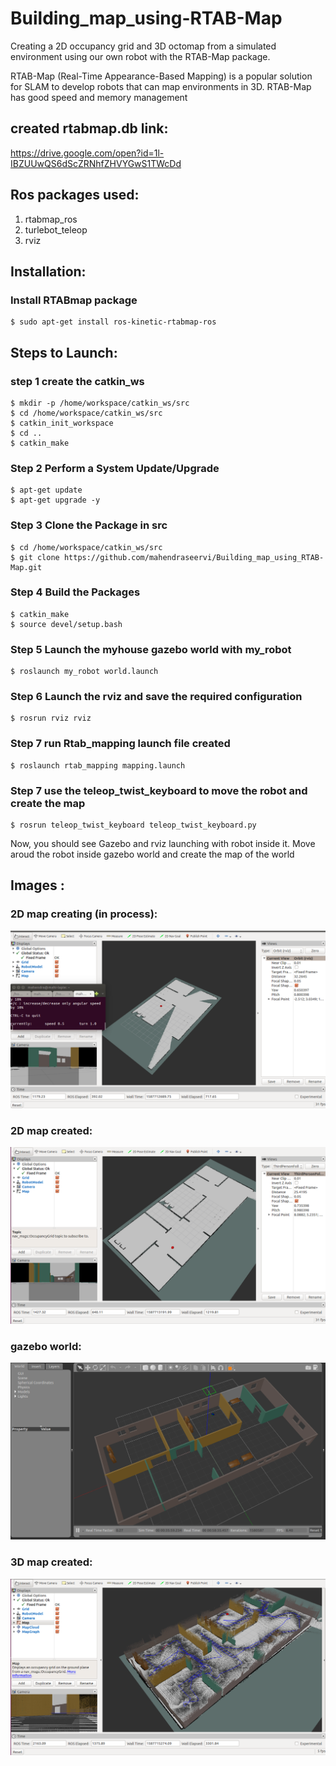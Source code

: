 # Building_map_using-RTAB-Map
Creating a 2D occupancy grid and 3D octomap from a simulated environment using our own robot with the RTAB-Map package. 

RTAB-Map (Real-Time Appearance-Based Mapping) is a popular solution for SLAM to develop robots that can map environments in 3D. RTAB-Map has good speed and memory management

## created rtabmap.db link:
https://drive.google.com/open?id=1l-IBZUUwQS6dScZRNhfZHVYGwS1TWcDd

## Ros packages used:
1. rtabmap_ros
2. turlebot_teleop
3. rviz

## Installation:
### Install RTABmap package
```
$ sudo apt-get install ros-kinetic-rtabmap-ros
```

## Steps to Launch:
### step 1 create the catkin_ws
```
$ mkdir -p /home/workspace/catkin_ws/src
$ cd /home/workspace/catkin_ws/src
$ catkin_init_workspace
$ cd ..
$ catkin_make
```

### Step 2 Perform a System Update/Upgrade
```
$ apt-get update
$ apt-get upgrade -y
```
### Step 3 Clone the Package in src
```
$ cd /home/workspace/catkin_ws/src
$ git clone https://github.com/mahendraseervi/Building_map_using_RTAB-Map.git
```
### Step 4 Build the Packages
```
$ catkin_make
$ source devel/setup.bash
```
### Step 5 Launch the myhouse gazebo world with my_robot 
```
$ roslaunch my_robot world.launch 
```
### Step 6 Launch the rviz and save the required configuration
```
$ rosrun rviz rviz 
```
### Step 7 run Rtab_mapping launch file created
```
$ roslaunch rtab_mapping mapping.launch 
```

### Step 7 use the teleop_twist_keyboard to move the robot and create the map
```
$ rosrun teleop_twist_keyboard teleop_twist_keyboard.py 
```
Now, you should see Gazebo and rviz launching with robot inside it. Move aroud the robot inside gazebo world and create the map of the world

## Images :
### 2D map creating (in process):
![](images/Selection_001.png)

### 2D map created:
![](images/Selection_002.png)

### gazebo world:
![](images/Selection_003.png)

### 3D map created:
![](images/Selection_004.png)

